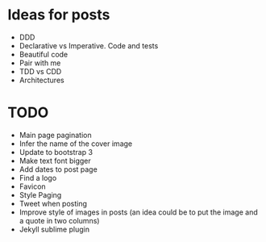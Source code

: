 # Ideas for posts

- DDD
- Declarative vs Imperative. Code and tests
- Beautiful code
- Pair with me
- TDD vs CDD
- Architectures

# TODO

- Main page pagination
- Infer the name of the cover image
- Update to bootstrap 3
- Make text font bigger
- Add dates to post page
- Find a logo
- Favicon
- Style Paging
- Tweet when posting
- Improve style of images in posts (an idea could be to put the image and a quote in two columns)
- Jekyll sublime plugin
